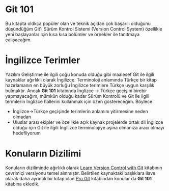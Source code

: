 # Git 101

Bu kitapta oldkça popüler olan ve teknik açıdan çok başarılı olduğunu düşündüğüm Git'i Sürüm Kontrol Sistemi (Version Control System) özellikle yeni başlayanlar için kısa kısa bölümler ve örnekler ile tanıtmaya çalışacağım.

# İngilizce Terimler

Yazılım Geliştirme ile ilgili çoğu konuda olduğu gibi maalesef Git ile ilgili kaynaklar ağırlıklı olarak İngilizce. Terminoloji anlamında Türkçe bir kitap hazırlamanın en büyük zorluğu İngilizce terimlere Türkçe uygun karşılık bulmaktır. Ancak **Git 101** kitabında İnglizce -> Türkçe geçişini birebir yapmayacağım, mümkün olduğu kadar Sürüm Kontrolü ve Git ile ilgili terimlerin İnglizce hallerini kullanmak için özen göstereceğim. Böylece

* İnglizce->Türkçe geçişinde terimlerin anlamını yitirmesine neden olmadan
* Uluslar arası ekipler ve özellikle açık kaynak projelerde ortak dil İnglizce olduğu için Git ile ilgili İngilizce terminolojiye aşina olmanıza aracı olmayı hedefliyorum


# Konuların Dizilimi

Konuların diziliminde ağırlıklı olarak [Learn Version Control with Git](http://www.git-tower.com/learn/ebook/command-line/introduction  "Learn Version Control with Git") kitabının çevrimiçi versiyonu temel alınmıştır. Belirtilen kaynaktaki başlıklara ilave olarak daha ayrıntılı bir kitap olan [Pro Git](http://git-scm.com/book "Pro Git") kitabından konular da **Git 101** kitabına ekledik.
